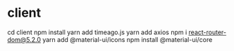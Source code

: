 # client

cd client
npm install
yarn add timeago.js
yarn add axios
npm i react-router-dom@5.2.0
yarn add @material-ui/icons
npm install @material-ui/core
